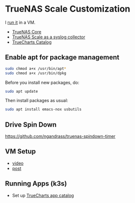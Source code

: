 # TrueNAS Scale Customization

I [run it](/proxmox/guest-truenas.html) in a VM.

* [TrueNAS Core](truenas-core.html)
* [TrueNAS Scale as a syslog collector](syslog-collector.html)
* [TrueCharts Catalog](true-charts.html)

## Enable apt for package management

```sh
sudo chmod a+x /usr/bin/apt*
sudo chmod a+x /usr/bin/dpkg
```

Before you install new packages, do:

```sh
sudo apt update
```

Then install packages as usual:
```sh
sudo apt install emacs-nox usbutils
```

## Drive Spin Down

https://github.com/ngandrass/truenas-spindown-timer


## VM Setup

* [video](https://www.youtube.com/watch?v=R7BXEuKjJ0k)
* [post](https://forum.level1techs.com/t/truenas-scale-ultimate-home-setup-incl-tailscale/186444)

## Running Apps (k3s)

* Set up [TrueCharts app catalog](true-charts.html)
